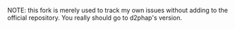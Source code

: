NOTE: this fork is merely used to track my own issues without adding to the official repository.
You really should go to d2phap's version.
